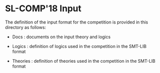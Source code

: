 # SL-COMP'18 Input #

The definition of the input format for the competition is provided
in this directory as follows:

* Docs 		: documents on the input theory and logics
		  
* Logics	: definition of logics used in the competition in the SMT-LIB format

* Theories	: definition of theories used in the competition in the SMT-LIB format


